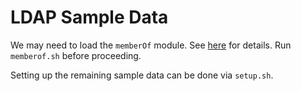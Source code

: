 LDAP Sample Data
================

We may need to load the `memberOf` module. See
[here](https://technicalnotes.wordpress.com/2014/04/19/openldap-setup-with-memberof-overlay/)
for details. Run `memberof.sh` before proceeding.

Setting up the remaining sample data can be done via `setup.sh`.
